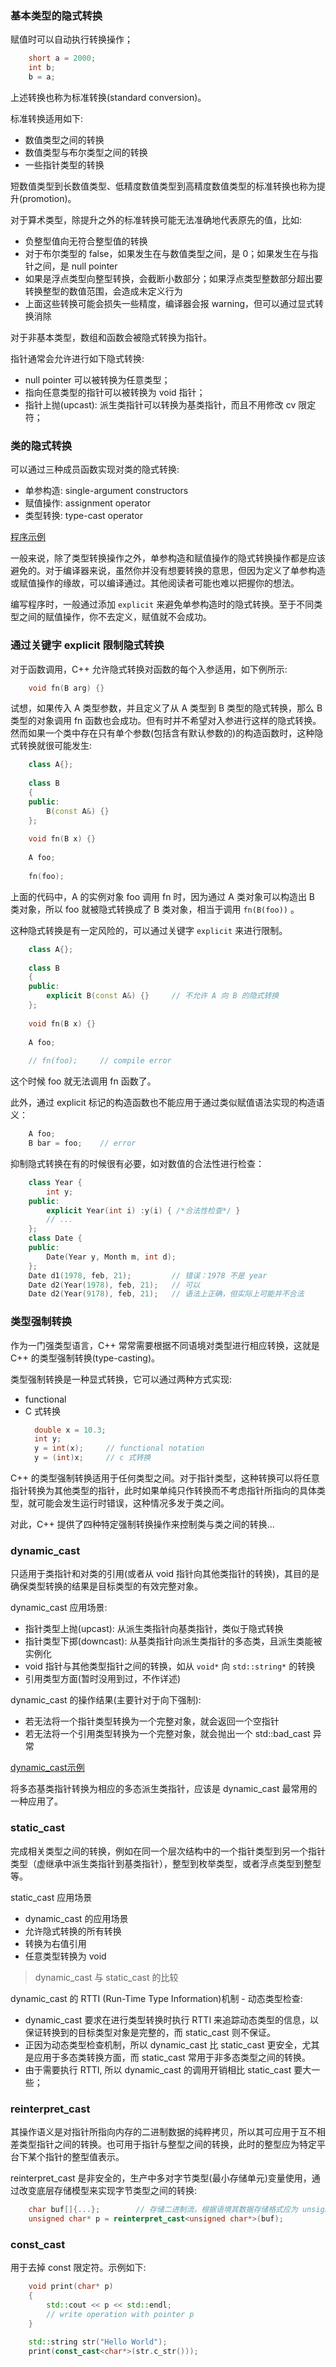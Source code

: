 
### 基本类型的隐式转换

赋值时可以自动执行转换操作；
```c++
    short a = 2000;
    int b;
    b = a;
```
上述转换也称为标准转换(standard conversion)。

标准转换适用如下:
+ 数值类型之间的转换
+ 数值类型与布尔类型之间的转换
+ 一些指针类型的转换

短数值类型到长数值类型、低精度数值类型到高精度数值类型的标准转换也称为提升(promotion)。

对于算术类型，除提升之外的标准转换可能无法准确地代表原先的值，比如:
+ 负整型值向无符合整型值的转换
+ 对于布尔类型的 false，如果发生在与数值类型之间，是 0；如果发生在与指针之间，是 null pointer
+ 如果是浮点类型向整型转换，会截断小数部分；如果浮点类型整数部分超出要转换整型的数值范围，会造成未定义行为
+ 上面这些转换可能会损失一些精度，编译器会报 warning，但可以通过显式转换消除

对于非基本类型，数组和函数会被隐式转换为指针。

指针通常会允许进行如下隐式转换:
+ null pointer 可以被转换为任意类型；
+ 指向任意类型的指针可以被转换为 void 指针；
+ 指针上抛(upcast): 派生类指针可以转换为基类指针，而且不用修改 cv 限定符；


### 类的隐式转换

可以通过三种成员函数实现对类的隐式转换:
+ 单参构造: single-argument constructors
+ 赋值操作: assignment operator
+ 类型转换: type-cast operator

[程序示例](t/11_class_implict.cpp)

一般来说，除了类型转换操作之外，单参构造和赋值操作的隐式转换操作都是应该避免的。对于编译器来说，虽然你并没有想要转换的意思，但因为定义了单参构造或赋值操作的缘故，可以编译通过。其他阅读者可能也难以把握你的想法。

编写程序时，一般通过添加 `explicit` 来避免单参构造时的隐式转换。至于不同类型之间的赋值操作，你不去定义，赋值就不会成功。


### 通过关键字 explicit 限制隐式转换

对于函数调用，C++ 允许隐式转换对函数的每个入参适用，如下例所示:
```c++
    void fn(B arg) {}
```
试想，如果传入 A 类型参数，并且定义了从 A 类型到 B 类型的隐式转换，那么 B 类型的对象调用 fn 函数也会成功。但有时并不希望对入参进行这样的隐式转换。然而如果一个类中存在只有单个参数(包括含有默认参数的)的构造函数时，这种隐式转换就很可能发生:
```c++
    class A{};
    
    class B
    {
    public:
        B(const A&) {}
    };
    
    void fn(B x) {}
    
    A foo;
    
    fn(foo);
```
上面的代码中，A 的实例对象 foo 调用 fn 时，因为通过 A 类对象可以构造出 B 类对象，所以 foo 就被隐式转换成了 B 类对象，相当于调用 `fn(B(foo))` 。
  
这种隐式转换是有一定风险的，可以通过关键字 `explicit` 来进行限制。
```c++
    class A{};
    
    class B
    {
    public:
        explicit B(const A&) {}     // 不允许 A 向 B 的隐式转换
    };
    
    void fn(B x) {}
    
    A foo;
    
    // fn(foo);     // compile error
```
这个时候 foo 就无法调用 fn 函数了。
  
此外，通过 explicit 标记的构造函数也不能应用于通过类似赋值语法实现的构造语义：
```c++
    A foo;
    B bar = foo;    // error
```

抑制隐式转换在有的时候很有必要，如对数值的合法性进行检查：
```c++
    class Year {
        int y;
    public:
        explicit Year(int i) :y(i) { /*合法性检查*/ }
        // ...
    };
    class Date {
    public:
        Date(Year y, Month m, int d);
    };
    Date d1(1978, feb, 21);         // 错误：1978 不是 year
    Date d2(Year(1978), feb, 21);   // 可以
    Date d2(Year(9178), feb, 21);   // 语法上正确，但实际上可能并不合法
```


### 类型强制转换

作为一门强类型语言，C++ 常常需要根据不同语境对类型进行相应转换，这就是 C++ 的类型强制转换(type-casting)。

类型强制转换是一种显式转换，它可以通过两种方式实现:
+ functional
+ C 式转换
  ```c++
    double x = 10.3;
    int y;
    y = int(x);     // functional notation
    y = (int)x;     // c 式转换
  ```

C++ 的类型强制转换适用于任何类型之间。对于指针类型，这种转换可以将任意指针转换为其他类型的指针，此时如果单纯只作转换而不考虑指针所指向的具体类型，就可能会发生运行时错误，这种情况多发于类之间。

对此，C++ 提供了四种特定强制转换操作来控制类与类之间的转换...


### dynamic_cast

只适用于类指针和对类的引用(或者从 void 指针向其他类指针的转换)，其目的是确保类型转换的结果是目标类型的有效完整对象。

dynamic_cast 应用场景:
+ 指针类型上抛(upcast): 从派生类指针向基类指针，类似于隐式转换
+ 指针类型下掷(downcast): 从基类指针向派生类指针的多态类，且派生类能被实例化
+ void 指针与其他类型指针之间的转换，如从 `void*` 向 `std::string*` 的转换
+ 引用类型方面(暂时没用到过，不作详述)

dynamic_cast 的操作结果(主要针对于向下强制):
+ 若无法将一个指针类型转换为一个完整对象，就会返回一个空指针
+ 若无法将一个引用类型转换为一个完整对象，就会抛出一个 std::bad_cast 异常

[dynamic_cast示例](t/11_dynamic_cast.cpp)

将多态基类指针转换为相应的多态派生类指针，应该是 dynamic_cast 最常用的一种应用了。


### static_cast

完成相关类型之间的转换，例如在同一个层次结构中的一个指针类型到另一个指针类型（虚继承中派生类指针到基类指针），整型到枚举类型，或者浮点类型到整型等。

static_cast 应用场景
+ dynamic_cast 的应用场景
+ 允许隐式转换的所有转换
+ 转换为右值引用
+ 任意类型转换为 void

> dynamic_cast 与 static_cast 的比较

dynamic_cast 的 RTTI (Run-Time Type Information)机制 - 动态类型检查: 
+ dynamic_cast 要求在进行类型转换时执行 RTTI 来追踪动态类型的信息，以保证转换到的目标类型对象是完整的，而 static_cast 则不保证。
+ 正因为动态类型检查机制，所以 dynamic_cast 比 static_cast 更安全，尤其是应用于多态类转换方面，而 static_cast 常用于非多态类型之间的转换。
+ 由于需要执行 RTTI, 所以 dynamic_cast 的调用开销相比 static_cast 要大一些；


### reinterpret_cast

其操作语义是对指针所指向内存的二进制数据的纯粹拷贝，所以其可应用于互不相差类型指针之间的转换。也可用于指针与整型之间的转换，此时的整型应为特定平台下某个指针的整型值表示。

reinterpret_cast 是非安全的，生产中多对字节类型(最小存储单元)变量使用，通过改变底层存储模型来实现字节类型之间的转换:
```c++
    char buf[]{...};        // 存储二进制流，根据语境其数据存储格式应为 unsigned char
    unsigned char* p = reinterpret_cast<unsigned char*>(buf);
```

### const_cast

用于去掉 const 限定符。示例如下:
```c++    
    void print(char* p)
    {
        std::cout << p << std::endl;
        // write operation with pointer p
    }
    
    std::string str("Hello World"); 
    print(const_cast<char*>(str.c_str()));   
```
